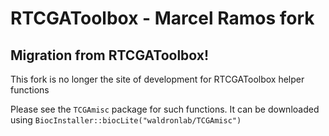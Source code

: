 RTCGAToolbox - Marcel Ramos fork
============

## Migration from RTCGAToolbox!

This fork is no longer the site of development for RTCGAToolbox helper functions

Please see the `TCGAmisc` package for such functions. 
It can be downloaded using `BiocInstaller::biocLite("waldronlab/TCGAmisc")`
